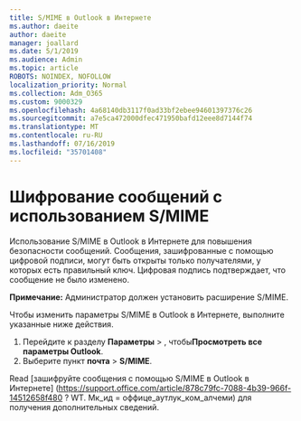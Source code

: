 ```yaml
---
title: S/MIME в Outlook в Интернете
ms.author: daeite
author: daeite
manager: joallard
ms.date: 5/1/2019
ms.audience: Admin
ms.topic: article
ROBOTS: NOINDEX, NOFOLLOW
localization_priority: Normal
ms.collection: Adm_O365
ms.custom: 9000329
ms.openlocfilehash: 4a68140db3117f0ad33bf2ebee94601397376c26
ms.sourcegitcommit: a7e5ca472000dfec471950bafd12eee8d7144f74
ms.translationtype: MT
ms.contentlocale: ru-RU
ms.lasthandoff: 07/16/2019
ms.locfileid: "35701408"
---
```

# <a name="encrypt-messages-using-smime"></a>Шифрование сообщений с использованием S/MIME

Использование S/MIME в Outlook в Интернете для повышения безопасности сообщений. Сообщения, зашифрованные с помощью цифровой подписи, могут быть открыты только получателями, у которых есть правильный ключ. Цифровая подпись подтверждает, что сообщение не было изменено.

**Примечание:** Администратор должен установить расширение S/MIME.

Чтобы изменить параметры S/MIME в Outlook в Интернете, выполните указанные ниже действия.

1. Перейдите к разделу **Параметры** > , чтобы**Просмотреть все параметры Outlook**.
2. Выберите пункт **почта** > **S/MIME**.

Read [зашифруйте сообщения с помощью S/MIME в Outlook в Интернете] (https://support.office.com/article/878c79fc-7088-4b39-966f-14512658f480 ? WT. Мк_ид = оффице_аутлук_ком_алчеми) для получения дополнительных сведений.